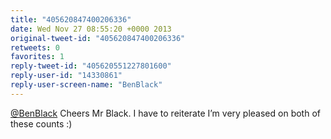 ```yaml
---
title: "405620847400206336"
date: Wed Nov 27 08:55:20 +0000 2013
original-tweet-id: "405620847400206336"
retweets: 0
favorites: 1
reply-tweet-id: "405620551227801600"
reply-user-id: "14330861"
reply-user-screen-name: "BenBlack"
---
```

<a href="https://twitter.com/BenBlack">@BenBlack</a> Cheers Mr Black. I have to reiterate I’m very pleased on both of these counts :)
